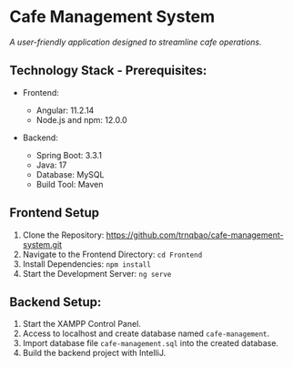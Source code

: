 # Cafe Management System
_A user-friendly application designed to streamline cafe operations._


## Technology Stack - Prerequisites:
- Frontend:
  + Angular: 11.2.14
  + Node.js and npm: 12.0.0
    
- Backend:
  + Spring Boot: 3.3.1
  + Java: 17
  + Database: MySQL
  + Build Tool: Maven

## Frontend Setup
1. Clone the Repository: https://github.com/trnqbao/cafe-management-system.git
2. Navigate to the Frontend Directory: `cd Frontend`
3. Install Dependencies: `npm install`
4. Start the Development Server: `ng serve`


## Backend Setup:
1. Start the XAMPP Control Panel.
2. Access to localhost and create database named `cafe-management`.
4. Import database file `cafe-management.sql` into the created database.
3. Build the backend project with IntelliJ.
